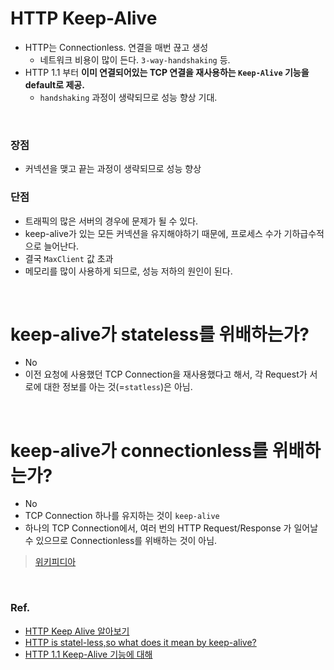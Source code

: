 # HTTP Keep-Alive

- HTTP는 Connectionless. 연결을 매번 끊고 생성
  - 네트워크 비용이 많이 든다. `3-way-handshaking` 등.
- HTTP 1.1 부터 **이미 연결되어있는 TCP 연결을 재사용하는 `Keep-Alive` 기능을 default로 제공.** 
  - `handshaking` 과정이 생략되므로 성능 향상 기대.

<br>

### 장점

- 커넥션을 맺고 끝는 과정이 생략되므로 성능 향상

### 단점 

- 트래픽의 많은 서버의 경우에 문제가 될 수 있다. 
- keep-alive가 있는 모든 커넥션을 유지해야하기 때문에, 프로세스 수가 기하급수적으로 늘어난다.
- 결국 `MaxClient` 값 초과
- 메모리를 많이 사용하게 되므로, 성능 저하의 원인이 된다.

<br>


# keep-alive가 stateless를 위배하는가?

- No
- 이전 요청에 사용했던 TCP Connection을 재사용했다고 해서, 각 Request가 서로에 대한 정보를 아는 것(=`statless`)은 아님.

<br>

# keep-alive가 connectionless를 위배하는가?

- No
- TCP Connection 하나를 유지하는 것이 `keep-alive` 
- 하나의 TCP Connection에서, 여러 번의 HTTP Request/Response 가 일어날 수 있으므로 Connectionless를 위배하는 것이 아님.

> [위키피디아](https://ko.wikipedia.org/wiki/HTTP_%EC%A7%80%EC%86%8D%EC%A0%81_%EC%97%B0%EA%B2%B0_%EC%83%81%ED%83%9C)

<br>

### Ref. 

- [HTTP Keep Alive 알아보기](https://goodgid.github.io/HTTP-Keep-Alive/)
- [HTTP is statel-less,so what does it mean by keep-alive?](https://stackoverflow.com/questions/6060959/http-is-statel-less-so-what-does-it-mean-by-keep-alive)
- [HTTP 1.1 Keep-Alive 기능에 대해](https://b.pungjoo.com/entry/HTTP-11-Keep-Alive-%EA%B8%B0%EB%8A%A5%EC%97%90-%EB%8C%80%ED%95%B4)